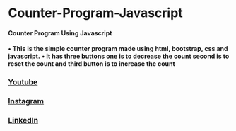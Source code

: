 # Counter-Program-Javascript

<h4>Counter Program Using Javascript</h4>
<b>• This is the simple counter program made using html, bootstrap, css and javascript.</b>
<b>• It has three buttons one is to decrease the count second is to reset the count and third button is to increase the count </b>
<h3><a href="https://www.youtube.com/@Code-With-Vishal">Youtube</a></h3>
<h3><a href="https://www.instagram.com/_vishal_benake/">Instagram</a></h3>
<h3><a href="https://www.linkedin.com/in/vishal-benake">LinkedIn</a></h3>
